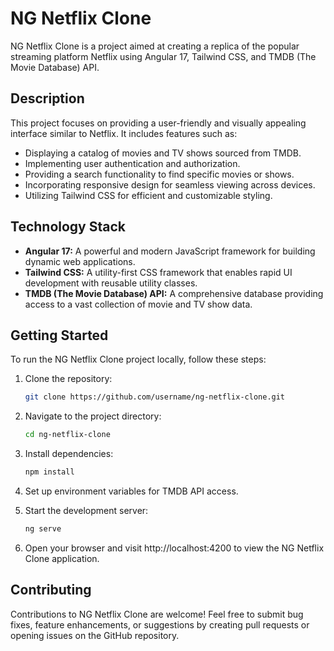 # NG Netflix Clone

NG Netflix Clone is a project aimed at creating a replica of the popular streaming platform Netflix using Angular 17, Tailwind CSS, and TMDB (The Movie Database) API.

## Description

This project focuses on providing a user-friendly and visually appealing interface similar to Netflix. It includes features such as:

- Displaying a catalog of movies and TV shows sourced from TMDB.
- Implementing user authentication and authorization.
- Providing a search functionality to find specific movies or shows.
- Incorporating responsive design for seamless viewing across devices.
- Utilizing Tailwind CSS for efficient and customizable styling.

## Technology Stack

- **Angular 17:** A powerful and modern JavaScript framework for building dynamic web applications.
- **Tailwind CSS:** A utility-first CSS framework that enables rapid UI development with reusable utility classes.
- **TMDB (The Movie Database) API:** A comprehensive database providing access to a vast collection of movie and TV show data.

## Getting Started

To run the NG Netflix Clone project locally, follow these steps:

1. Clone the repository:

   ```bash
   git clone https://github.com/username/ng-netflix-clone.git
   
2. Navigate to the project directory:

   ```bash
   cd ng-netflix-clone
   
3. Install dependencies:

   ```bash
   npm install

4. Set up environment variables for TMDB API access.

5. Start the development server:

   ```bash
   ng serve

6. Open your browser and visit http://localhost:4200 to view the NG Netflix Clone application.

## Contributing

Contributions to NG Netflix Clone are welcome! Feel free to submit bug fixes, feature enhancements, or suggestions by creating pull requests or opening issues on the GitHub repository.
